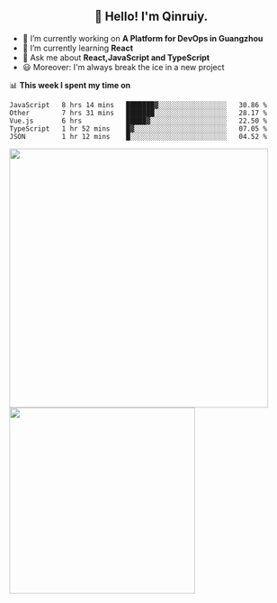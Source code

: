 <h2 align="center">👋 Hello! I'm Qinruiy.</h2>


- 🔭 I’m currently working on **A Platform for DevOps in Guangzhou**
- 🌱 I’m currently learning **React**
- 💬 Ask me about **React,JavaScript and TypeScript**
- 😃 Moreover: I'm always break the ice in a new project

📊 **This week I spent my time on**

<!--START_SECTION:waka-->
```text
JavaScript   8 hrs 14 mins   ███████▓░░░░░░░░░░░░░░░░░   30.86 % 
Other        7 hrs 31 mins   ███████░░░░░░░░░░░░░░░░░░   28.17 % 
Vue.js       6 hrs           █████▓░░░░░░░░░░░░░░░░░░░   22.50 % 
TypeScript   1 hr 52 mins    █▓░░░░░░░░░░░░░░░░░░░░░░░   07.05 % 
JSON         1 hr 12 mins    █░░░░░░░░░░░░░░░░░░░░░░░░   04.52 % 
```
<!--END_SECTION:waka-->

<p>
<img align="left" width="460" src="https://github-readme-stats.vercel.app/api?username=Qinruiy&custom_title=Qrinruiy's Github Stats&theme=graywhite&hide_border=true"/> <img align="left" width="330" src="https://github-readme-stats.vercel.app/api/top-langs/?username=Qinruiy&layout=compact&theme=graywhite&hide_border=true"/>
</p>
